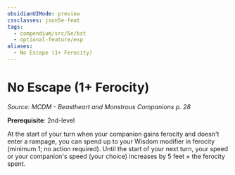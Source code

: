 ```yaml
---
obsidianUIMode: preview
cssclasses: json5e-feat
tags:
  - compendium/src/5e/bst
  - optional-feature/exp
aliases:
  - No Escape (1+ Ferocity)
---
```

# No Escape (1+ Ferocity)
*Source: MCDM - Beastheart and Monstrous Companions p. 28*  

**Prerequisite**: 2nd-level

At the start of your turn when your companion gains ferocity and doesn't enter a rampage, you can spend up to your Wisdom modifier in ferocity (minimum 1; no action required). Until the start of your next turn, your speed or your companion's speed (your choice) increases by 5 feet × the ferocity spent.